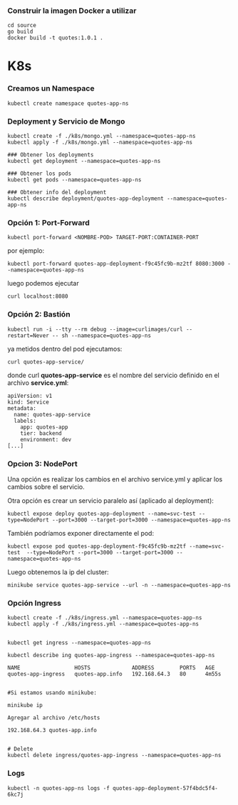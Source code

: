 
### Construir la imagen Docker a utilizar

```
cd source
go build
docker build -t quotes:1.0.1 .
```


# K8s

### Creamos un Namespace

```
kubectl create namespace quotes-app-ns
```


### Deployment y Servicio de Mongo

```
kubectl create -f ./k8s/mongo.yml --namespace=quotes-app-ns
kubectl apply -f ./k8s/mongo.yml --namespace=quotes-app-ns

### Obtener los deployments
kubectl get deployment --namespace=quotes-app-ns

### Obtener los pods
kubectl get pods --namespace=quotes-app-ns

### Obtener info del deployment
kubectl describe deployment/quotes-app-deployment --namespace=quotes-app-ns

```

### Opción 1: Port-Forward

```
kubectl port-forward <NOMBRE-POD> TARGET-PORT:CONTAINER-PORT
```

por ejemplo:

```
kubectl port-forward quotes-app-deployment-f9c45fc9b-mz2tf 8080:3000 --namespace=quotes-app-ns
```

luego podemos ejecutar

```
curl localhost:8080
```


### Opción 2: Bastión

```
kubectl run -i --tty --rm debug --image=curlimages/curl --restart=Never -- sh --namespace=quotes-app-ns
```

ya metidos dentro del pod ejecutamos:

```
curl quotes-app-service/
```

donde curl **quotes-app-service** es el nombre del servicio definido en el archivo **service.yml**:

```
apiVersion: v1
kind: Service
metadata:
  name: quotes-app-service
  labels:
    app: quotes-app
    tier: backend
    environment: dev
[...]
```



### Opcion 3: NodePort

Una opción es realizar los cambios en el archivo service.yml y aplicar los cambios sobre el servicio.

Otra opción es crear un servicio paralelo así (aplicado al deployment):

```
kubectl expose deploy quotes-app-deployment --name=svc-test --type=NodePort --port=3000 --target-port=3000 --namespace=quotes-app-ns
```

También podríamos exponer directamente el pod:

```
kubectl expose pod quotes-app-deployment-f9c45fc9b-mz2tf --name=svc-test  --type=NodePort --port=3000 --target-port=3000 --namespace=quotes-app-ns
```

Luego obtenemos la ip del cluster:

```
minikube service quotes-app-service --url -n --namespace=quotes-app-ns
```


### Opción Ingress
```
kubectl create -f ./k8s/ingress.yml --namespace=quotes-app-ns
kubectl apply -f ./k8s/ingress.yml --namespace=quotes-app-ns


kubectl get ingress --namespace=quotes-app-ns

kubectl describe ing quotes-app-ingress --namespace=quotes-app-ns

NAME                 HOSTS             ADDRESS        PORTS   AGE
quotes-app-ingress   quotes-app.info   192.168.64.3   80      4m55s


#Si estamos usando minikube:

minikube ip

Agregar al archivo /etc/hosts

192.168.64.3 quotes-app.info


# Delete
kubectl delete ingress/quotes-app-ingress --namespace=quotes-app-ns
```

### Logs
```
kubectl -n quotes-app-ns logs -f quotes-app-deployment-57f4bdc5f4-6kc7j
```





